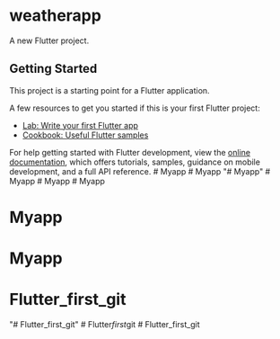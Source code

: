 # weatherapp

A new Flutter project.

## Getting Started

This project is a starting point for a Flutter application.

A few resources to get you started if this is your first Flutter project:

- [Lab: Write your first Flutter app](https://docs.flutter.dev/get-started/codelab)
- [Cookbook: Useful Flutter samples](https://docs.flutter.dev/cookbook)

For help getting started with Flutter development, view the
[online documentation](https://docs.flutter.dev/), which offers tutorials,
samples, guidance on mobile development, and a full API reference.
#   M y a p p  
 #   M y a p p  
 "# Myapp" 
#   M y a p p  
 #   M y a p p  
 # Myapp
# Myapp
# Myapp
# Flutter_first_git
"# Flutter_first_git" 
#   F l u t t e r _ f i r s t _ g i t  
 # Flutter_first_git
